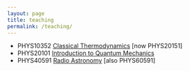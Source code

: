 ```yaml
---
layout: page
title: teaching
permalink: /teaching/
---
```


* PHYS10352 [Classical Thermodynamics](phys10352.md) [now PHYS20151]
* PHYS20101 [Introduction to Quantum Mechanics]()
* PHYS40591 [Radio Astronomy]() [also PHYS60591]
